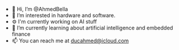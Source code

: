 - 👋 Hi, I’m @AhmedBella
- 👀 I’m interested in hardware and software.  
- ⚙️ I'm currently working on AI stuff
- 🌱 I’m currently learning about artificial intelligence and embedded finance
- 📫 You can reach me at ducahmed@icloud.com
